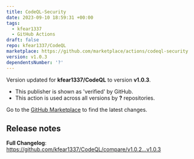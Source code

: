 ```yaml
---
title: CodeQL-Security
date: 2023-09-10 18:59:31 +00:00
tags:
  - kfear1337
  - GitHub Actions
draft: false
repo: kfear1337/CodeQL
marketplace: https://github.com/marketplace/actions/codeql-security
version: v1.0.3
dependentsNumber: '?'
---
```



Version updated for **kfear1337/CodeQL** to version **v1.0.3**.
- This publisher is shown as 'verified' by GitHub.
- This action is used across all versions by **?** repositories.

Go to the [GitHub Marketplace](https://github.com/marketplace/actions/codeql-security) to find the latest changes.

## Release notes

**Full Changelog**: https://github.com/kfear1337/CodeQL/compare/v1.0.2...v1.0.3
